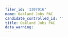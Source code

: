 ```yaml
---
filer_id: '1307016'
name: Oakland Jobs PAC
candidate_controlled_id: ''
title: Oakland Jobs PAC
data_warning: 
---
```

